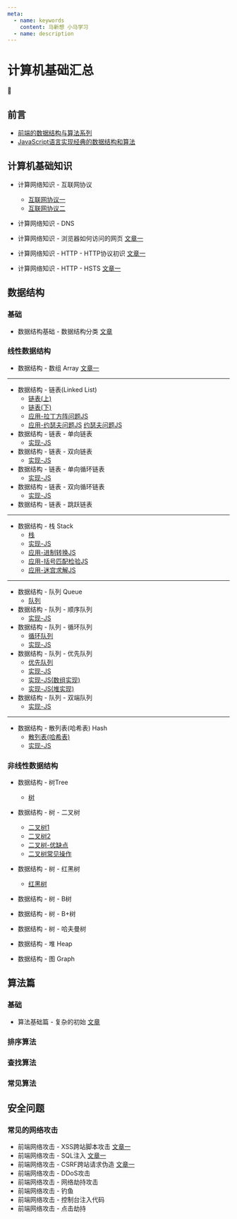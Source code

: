 ```yaml
---
meta:
  - name: keywords
    content: 马新想 小马学习 
  - name: description
---
```



# 计算机基础汇总

:horse:

## 前言

- [前端的数据结构与算法系列](https://github.com/sisterAn/JavaScript-Algorithms)
- [JavaScript语言实现经典的数据结构和算法](https://github.com/cunzaizhuyi/ds-algorithm)

## 计算机基础知识


- 计算网络知识 - 互联网协议
  - [互联网协议一](https://www.ruanyifeng.com/blog/2012/05/internet_protocol_suite_part_i.html) 
  - [互联网协议二](https://www.ruanyifeng.com/blog/2012/06/internet_protocol_suite_part_ii.html)
- 计算网络知识 - DNS


- 计算网络知识 - 浏览器如何访问的网页 [文章一](https://www.cnblogs.com/jin-zhe/p/11586327.html)

- 计算网络知识 - HTTP - HTTP协议初识 [文章一](http://www.ruanyifeng.com/blog/2016/08/http.html)
- 计算网络知识 - HTTP - HSTS [文章一](https://zhuanlan.zhihu.com/p/130946490)




## 数据结构

### 基础

- 数据结构基础 - 数据结构分类 [文章](https://blog.csdn.net/yeyazhishang/article/details/82353846)


### 线性数据结构

- 数据结构 - 数组 Array [文章一](https://blog.csdn.net/mingyunxiaohai/article/details/85758347)

---

- 数据结构 - 链表(Linked List) 
  - [链表(上)](https://zhuanlan.zhihu.com/p/52878334) 
  - [链表(下)](https://zhuanlan.zhihu.com/p/52841915)
  - [应用-拉丁方阵问题JS](https://lcxing.blog.csdn.net/article/details/79091269) 
  - [应用-约瑟夫问题JS](https://blog.csdn.net/LeeSirbupt/article/details/84857282) [约瑟夫问题JS](https://www.cnblogs.com/yuanxiaowa/p/3766144.html)
- 数据结构 - 链表 - 单向链表 
  - [实现-JS](https://github.com/XPoet/js-data-structures-and-algorithms/blob/master/assets/doc/06_JavaScript%E6%95%B0%E6%8D%AE%E7%BB%93%E6%9E%84%E4%B8%8E%E7%AE%97%E6%B3%95%EF%BC%88%E5%85%AD%EF%BC%89%E5%8D%95%E5%90%91%E9%93%BE%E8%A1%A8.md)
- 数据结构 - 链表 - 双向链表 
  - [实现-JS](https://github.com/XPoet/js-data-structures-and-algorithms/blob/master/assets/doc/07_JavaScript%E6%95%B0%E6%8D%AE%E7%BB%93%E6%9E%84%E4%B8%8E%E7%AE%97%E6%B3%95%EF%BC%88%E4%B8%83%EF%BC%89%E5%8F%8C%E5%90%91%E9%93%BE%E8%A1%A8.md)
- 数据结构 - 链表 - 单向循环链表 
  - [实现-JS](https://blog.csdn.net/zp1996323/article/details/49315413)
- 数据结构 - 链表 - 双向循环链表 
  - [实现-JS](https://zhuanlan.zhihu.com/p/109565307)
- 数据结构 - 链表 - 跳跃链表 

--- 

- 数据结构 - 栈 Stack 
  - [栈](http://c.biancheng.net/view/3349.html)
  - [实现-JS](https://github.com/XPoet/js-data-structures-and-algorithms/blob/master/assets/doc/03_JavaScript%E6%95%B0%E6%8D%AE%E7%BB%93%E6%9E%84%E4%B8%8E%E7%AE%97%E6%B3%95%EF%BC%88%E4%B8%89%EF%BC%89%E6%A0%88.md)
  - [应用-进制转换JS](https://www.cnblogs.com/ar13/p/8000718.html)
  - [应用-括号匹配检验JS](https://blog.csdn.net/MrDeng_web2018/article/details/108426604)
  - [应用-迷宫求解JS](https://www.pianshen.com/article/8711220159/)
---

- 数据结构 - 队列 Queue
  - [队列](http://c.biancheng.net/view/3352.html)
- 数据结构 - 队列 - 顺序队列
  - [实现-JS](https://blog.csdn.net/yuruixin_china/article/details/77823296?utm_source=blogxgwz0)
- 数据结构 - 队列 - 循环队列
  - [循环队列](https://blog.csdn.net/rainchxy/article/details/79860990)
  - [实现-JS](https://juejin.cn/post/6844903717418844168)
- 数据结构 - 队列 - 优先队列
  - [优先队列](https://www.sohu.com/a/256022793_478315)
  - [实现-JS](https://github.com/XPoet/js-data-structures-and-algorithms/blob/master/assets/doc/05_JavaScript%E6%95%B0%E6%8D%AE%E7%BB%93%E6%9E%84%E4%B8%8E%E7%AE%97%E6%B3%95%EF%BC%88%E4%BA%94%EF%BC%89%E4%BC%98%E5%85%88%E9%98%9F%E5%88%97.md)
  - [实现-JS(数组实现)](https://github.com/cunzaizhuyi/ds-algorithm/blob/master/%E9%98%9F%E5%88%97/%E4%BC%98%E5%85%88%E9%98%9F%E5%88%97/%E6%95%B0%E7%BB%84%E5%AE%9E%E7%8E%B0.js)
  - [实现-JS(堆实现)](https://github.com/cunzaizhuyi/ds-algorithm/blob/master/%E9%98%9F%E5%88%97/%E4%BC%98%E5%85%88%E9%98%9F%E5%88%97/%E5%A0%86%E5%AE%9E%E7%8E%B0.js)
- 数据结构 - 队列 - 双端队列
  - [实现-JS](https://blog.csdn.net/zhang1339435196/article/details/101352402)

---

- 数据结构 - 散列表(哈希表) Hash
  - [散列表(哈希表)](http://data.biancheng.net/view/107.html)
  - [实现-JS](https://zhuanlan.zhihu.com/p/262496332)


### 非线性数据结构

- 数据结构 - 树Tree
  - [树](http://data.biancheng.net/view/23.html)
- 数据结构 - 树 - 二叉树
  - [二叉树1](https://github.com/XPoet/js-data-structures-and-algorithms/blob/master/assets/doc/12_JavaScript%E6%95%B0%E6%8D%AE%E7%BB%93%E6%9E%84%E4%B8%8E%E7%AE%97%E6%B3%95%EF%BC%88%E5%8D%81%E4%BA%8C%EF%BC%89%E4%BA%8C%E5%8F%89%E6%A0%91.md)
  - [二叉树2](https://github.com/XPoet/js-data-structures-and-algorithms/blob/master/assets/doc/13_JavaScript%E6%95%B0%E6%8D%AE%E7%BB%93%E6%9E%84%E4%B8%8E%E7%AE%97%E6%B3%95%EF%BC%88%E5%8D%81%E4%B8%89%EF%BC%89%E4%BA%8C%E5%8F%89%E6%90%9C%E7%B4%A2%E6%A0%91.md)
  - [二叉树-优缺点](https://www.cnblogs.com/yunshaowei/p/6780933.html)
  - [二叉树常见操作](https://segmentfault.com/a/1190000008850005)
- 数据结构 - 树 - 红黑树
  - [红黑树](https://www.jianshu.com/p/e136ec79235c)
- 数据结构 - 树 - B树
- 数据结构 - 树 - B+树
- 数据结构 - 树 - 哈夫曼树

- 数据结构 - 堆 Heap []()

- 数据结构 - 图 Graph []()


## 算法篇


### 基础

- 算法基础篇 - 复杂的初始 [文章](https://www.cnblogs.com/54chensongxia/p/14012838.html)


### 排序算法



### 查找算法



### 常见算法



## 安全问题


### 常见的网络攻击


- 前端网络攻击 - XSS跨站脚本攻击 [文章一](https://blog.csdn.net/qq_35393693/article/details/86597707)
- 前端网络攻击 - SQL注入 [文章一](https://www.cnblogs.com/baizhanshi/p/6002898.html)
- 前端网络攻击 - CSRF跨站请求伪造 [文章一](https://www.cnblogs.com/hyddd/archive/2009/04/09/1432744.html)
- 前端网络攻击 - DDoS攻击 []()
- 前端网络攻击 - 网络劫持攻击 []()
- 前端网络攻击 - 钓鱼 []()
- 前端网络攻击 - 控制台注入代码 []()
- 前端网络攻击 - 点击劫持 []()